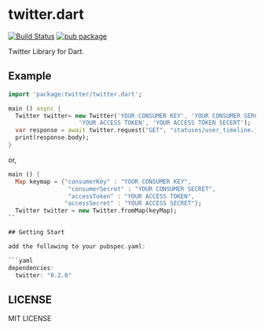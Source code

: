 twitter.dart 
===

[![Build Status](https://travis-ci.org/sh4869/twitter.dart.svg?branch=master)](https://travis-ci.org/sh4869/twitter.dart) [![pub package](https://img.shields.io/pub/v/twitter.svg)](https://pub.dartlang.org/packages/twitter)

Twitter Library for Dart.

## Example

```dart
import 'package:twitter/twitter.dart';

main () async {
  Twitter twitter= new Twitter('YOUR CONSUMER KEY', 'YOUR CONSUMER SERCRET',
                    'YOUR ACCESS TOKEN', 'YOUR ACCESS TOKEN SECERT');
  var response = await twitter.request("GET", "statuses/user_timeline.json");
  print(response.body);
}
```

or,

```dart
main () {
  Map keymap = {"consumerKey" : "YOUR CONSUMER KEY",
                 "consumerSecret" : "YOUR CONSUMER SECRET",
                 "accessToken" : "YOUR ACCESS TOKEN",
                "accessSecret" : "YOUR ACCESS SECRET"};
  Twitter twitter = new Twitter.fromMap(keyMap);
``

## Getting Start

add the following to your pubspec.yaml:

```yaml
dependencies:
  twitter: "0.2.0"
```

## LICENSE

MIT LICENSE

